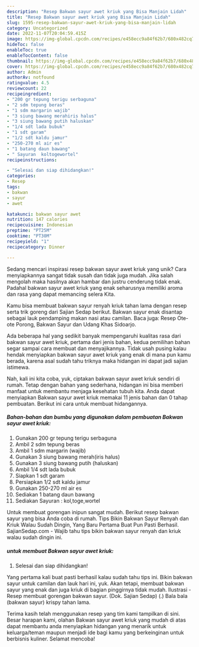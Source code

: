 ```yaml
---
description: "Resep Bakwan sayur awet kriuk yang Bisa Manjain Lidah"
title: "Resep Bakwan sayur awet kriuk yang Bisa Manjain Lidah"
slug: 1595-resep-bakwan-sayur-awet-kriuk-yang-bisa-manjain-lidah
category: Uncategorized
date: 2022-11-07T20:04:59.415Z
image: https://img-global.cpcdn.com/recipes/e458ecc9a84f62b7/680x482cq70/bakwan-sayur-awet-kriuk-foto-resep-utama.jpg
hideToc: false
enableToc: true
enableTocContent: false
thumbnail: https://img-global.cpcdn.com/recipes/e458ecc9a84f62b7/680x482cq70/bakwan-sayur-awet-kriuk-foto-resep-utama.jpg
cover: https://img-global.cpcdn.com/recipes/e458ecc9a84f62b7/680x482cq70/bakwan-sayur-awet-kriuk-foto-resep-utama.jpg
author: Admin
authorAv: notfound
ratingvalue: 4.5
reviewcount: 22
recipeingredient:
- "200 gr tepung terigu serbaguna"
- "2 sdm tepung beras"
- "1 sdm margarin wajib"
- "3 siung bawang merahiris halus"
- "3 siung bawang putih haluskan"
- "1/4 sdt lada bubuk"
- "1 sdt garam"
- "1/2 sdt kaldu jamur"
- "250-270 ml air es"
- "1 batang daun bawang"
- " Sayuran  koltogewortel"
recipeinstructions:

- "Selesai dan siap dihidangkan!"
categories:
- Resep
tags:
- bakwan
- sayur
- awet

katakunci: bakwan sayur awet 
nutrition: 147 calories
recipecuisine: Indonesian
preptime: "PT25M"
cooktime: "PT30M"
recipeyield: "1"
recipecategory: Dinner

---
```





Sedang mencari inspirasi resep bakwan sayur awet kriuk yang unik? Cara menyiapkannya sangat tidak susah dan tidak juga mudah. Jika salah mengolah maka hasilnya akan hambar dan justru cenderung tidak enak. Padahal bakwan sayur awet kriuk yang enak seharusnya memiliki aroma dan rasa yang dapat memancing selera Kita.





Kamu bisa membuat bakwan sayur renyah kriuk tahan lama dengan resep serta trik goreng dari Sajian Sedap berikut. Bakwan sayur enak disantap sebagai lauk pendamping makan nasi atau camilan. Baca juga: Resep Ote-ote Porong, Bakwan Sayur dan Udang Khas Sidoarjo.

Ada beberapa hal yang sedikit banyak mempengaruhi kualitas rasa dari bakwan sayur awet kriuk, pertama dari jenis bahan, kedua pemilihan bahan segar sampai cara membuat dan menyajikannya. Tidak usah pusing kalau hendak menyiapkan bakwan sayur awet kriuk yang enak di mana pun kamu berada, karena asal sudah tahu triknya maka hidangan ini dapat jadi sajian istimewa.






Nah, kali ini kita coba, yuk, ciptakan bakwan sayur awet kriuk sendiri di rumah. Tetap dengan bahan yang sederhana, hidangan ini bisa memberi manfaat untuk membantu menjaga kesehatan tubuh kita. Anda dapat menyiapkan Bakwan sayur awet kriuk memakai 11 jenis bahan dan 0 tahap pembuatan. Berikut ini cara untuk membuat hidangannya.

<!--inarticleads1-->

##### Bahan-bahan dan bumbu yang digunakan dalam pembuatan Bakwan sayur awet kriuk:

1. Gunakan 200 gr tepung terigu serbaguna
1. Ambil 2 sdm tepung beras
1. Ambil 1 sdm margarin (wajib)
1. Gunakan 3 siung bawang merah(iris halus)
1. Gunakan 3 siung bawang putih (haluskan)
1. Ambil 1/4 sdt lada bubuk
1. Siapkan 1 sdt garam
1. Persiapkan 1/2 sdt kaldu jamur
1. Gunakan 250-270 ml air es
1. Sediakan 1 batang daun bawang
1. Sediakan  Sayuran : kol,toge,wortel


Untuk membuat gorengan inipun sangat mudah. Berikut resep bakwan sayur yang bisa Anda coba di rumah. Tips Bikin Bakwan Sayur Renyah dan Kriuk Walau Sudah Dingin, Yang Baru Pertama Buat Pun Pasti Berhasil. SajianSedap.com - Wajib tahu tips bikin bakwan sayur renyah dan kriuk walau sudah dingin ini. 

<!--inarticleads2-->

#####  untuk membuat Bakwan sayur awet kriuk:


1. Selesai dan siap dihidangkan!

Yang pertama kali buat pasti berhasil kalau sudah tahu tips ini. Bikin bakwan sayur untuk camilan dan lauk hari ini, yuk. Akan tetapi, membuat bakwan sayur yang enak dan juga kriuk di bagian pinggirnya tidak mudah. Ilustrasi - Resep membuat gorengan bakwan sayur. (Dok. Sajian Sedap) (.) Bala bala (bakwan sayur) krispy tahan lama. 

Terima kasih telah menggunakan resep yang tim kami tampilkan di sini. Besar harapan kami, olahan Bakwan sayur awet kriuk yang mudah di atas dapat membantu anda menyiapkan hidangan yang menarik untuk keluarga/teman maupun menjadi ide bagi kamu yang berkeinginan untuk berbisnis kuliner. Selamat mencoba!
